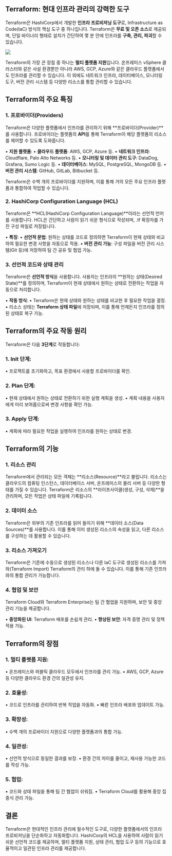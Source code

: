 ## **Terraform: 현대 인프라 관리의 강력한 도구**

Terraform은 HashiCorp에서 개발한 **인프라 프로비저닝 도구**로, Infrastructure as Code(IaC) 방식의 핵심 도구 중 하나입니다. Terraform은 **무료 및 오픈 소스**로 제공되며, 단일 바이너리 형태로 설치가 간단하여 몇 분 안에 인프라를 **구축, 관리, 파괴**할 수 있습니다.

  ![](Pasted%20image%2020250107133041.png)

Terraform의 가장 큰 장점 중 하나는 **멀티 플랫폼 지원**입니다. 온프레미스 vSphere 클러스터와 같은 사설 환경뿐만 아니라 AWS, GCP, Azure와 같은 클라우드 플랫폼에서도 인프라를 관리할 수 있습니다. 이 외에도 네트워크 인프라, 데이터베이스, 모니터링 도구, 버전 관리 시스템 등 다양한 리소스를 통합 관리할 수 있습니다.

## **Terraform의 주요 특징**

### **1. 프로바이더(Providers)**

Terraform은 다양한 플랫폼에서 인프라를 관리하기 위해 **프로바이더(Provider)**를 사용합니다. 프로바이더는 플랫폼의 **API**를 통해 Terraform이 해당 플랫폼의 리소스를 제어할 수 있도록 도와줍니다.

• **지원 플랫폼**:
	• **클라우드 플랫폼**: AWS, GCP, Azure 등.
	• **네트워크 인프라**: Cloudflare, Palo Alto Networks 등.
	• **모니터링 및 데이터 관리 도구**: DataDog, Grafana, Sumo Logic 등.
	• **데이터베이스**: MySQL, PostgreSQL, MongoDB 등.
	• **버전 관리 시스템**: GitHub, GitLab, Bitbucket 등.

Terraform은 수백 개의 프로바이더를 지원하며, 이를 통해 거의 모든 주요 인프라 플랫폼과 통합하여 작업할 수 있습니다.


### **2. HashiCorp Configuration Language (HCL)**


Terraform은 **HCL(HashiCorp Configuration Language)**이라는 선언적 언어를 사용합니다. HCL은 간단하고 사람이 읽기 쉬운 형식으로 작성되며, .tf 확장자를 가진 구성 파일로 저장됩니다.

• **특징**:
	• **선언적 문법**: 원하는 상태를 코드로 정의하면 Terraform이 현재 상태와 비교하여 필요한 변경 사항을 자동으로 적용.
	• **버전 관리 가능**: 구성 파일을 버전 관리 시스템(Git 등)에 저장하여 팀 간 공유 및 협업 가능.

### **3. 선언적 코드와 상태 관리**

Terraform은 **선언적 방식**을 사용합니다. 사용자는 인프라의 **원하는 상태(Desired State)**를 정의하며, Terraform이 현재 상태에서 원하는 상태로 전환하는 작업을 자동으로 처리합니다.

• **작동 방식**:
	• Terraform은 현재 상태와 원하는 상태를 비교한 후 필요한 작업을 결정.
	• 리소스 상태는 **Terraform 상태 파일**에 저장되며, 이를 통해 언제든지 인프라를 정의된 상태로 복구 가능.

  

## **Terraform의 주요 작동 원리**

Terraform은 다음 **3단계**로 작동합니다:

### 1. **Init 단계**:

• 프로젝트를 초기화하고, 목표 환경에서 사용할 프로바이더를 확인.

### 2. **Plan 단계**:

• 현재 상태에서 원하는 상태로 전환하기 위한 실행 계획을 생성.
• 계획 내용을 사용자에게 미리 보여줌으로써 변경 사항을 확인 가능.

### 3. **Apply 단계**:

• 계획에 따라 필요한 작업을 실행하여 인프라를 원하는 상태로 변경.

## **Terraform의 기능**

### **1. 리소스 관리**

Terraform에서 관리되는 모든 객체는 **리소스(Resource)**라고 불립니다. 리소스는 클라우드의 컴퓨팅 인스턴스, 데이터베이스 서버, 온프레미스의 물리 서버 등 다양한 형태를 가질 수 있습니다. Terraform은 리소스의 **라이프사이클(생성, 구성, 삭제)**을 관리하며, 모든 작업은 상태 파일에 기록됩니다.

### **2. 데이터 소스**


Terraform은 외부의 기존 인프라를 읽어 들이기 위해 **데이터 소스(Data Sources)**를 사용합니다. 이를 통해 이미 생성된 리소스의 속성을 읽고, 다른 리소스를 구성하는 데 활용할 수 있습니다.

### **3. 리소스 가져오기**

Terraform은 기존에 수동으로 생성된 리소스나 다른 IaC 도구로 생성된 리소스를 가져와(Terraform Import) Terraform의 관리 하에 둘 수 있습니다. 이를 통해 기존 인프라와의 통합 관리가 가능합니다.

### **4. 협업 및 보안**

  
Terraform Cloud와 Terraform Enterprise는 팀 간 협업을 지원하며, 보안 및 중앙 관리 기능을 제공합니다.

• **중앙화된 UI**: Terraform 배포를 손쉽게 관리.
• **향상된 보안**: 자격 증명 관리 및 정책 적용 가능.


## **Terraform의 장점**

### 1. **멀티 플랫폼 지원**:

• 온프레미스와 퍼블릭 클라우드 모두에서 인프라를 관리 가능.
• AWS, GCP, Azure 등 다양한 클라우드 환경 간의 일관성 유지.

### 2. **효율성**:

• 코드로 인프라를 관리하여 반복 작업을 자동화.
• 빠른 인프라 배포와 업데이트 가능.

### 3. **확장성**:

• 수백 개의 프로바이더 지원으로 다양한 플랫폼과의 통합 가능.

### 4. **일관성**:

• 선언적 방식으로 동일한 결과를 보장.
• 환경 간의 차이를 줄이고, 재사용 가능한 코드를 작성 가능.

### 5. **협업**:

• 코드와 상태 파일을 통해 팀 간 협업이 쉬워짐.
• Terraform Cloud를 활용해 중앙 집중식 관리 가능.

## **결론**

Terraform은 현대적인 인프라 관리에 필수적인 도구로, 다양한 플랫폼에서의 인프라 프로비저닝을 단순화하고 자동화합니다. HashiCorp의 HCL을 사용하여 사람이 읽기 쉬운 선언적 코드를 제공하며, 멀티 플랫폼 지원, 상태 관리, 협업 도구 등의 기능으로 효율적이고 일관된 인프라 관리를 제공합니다.

